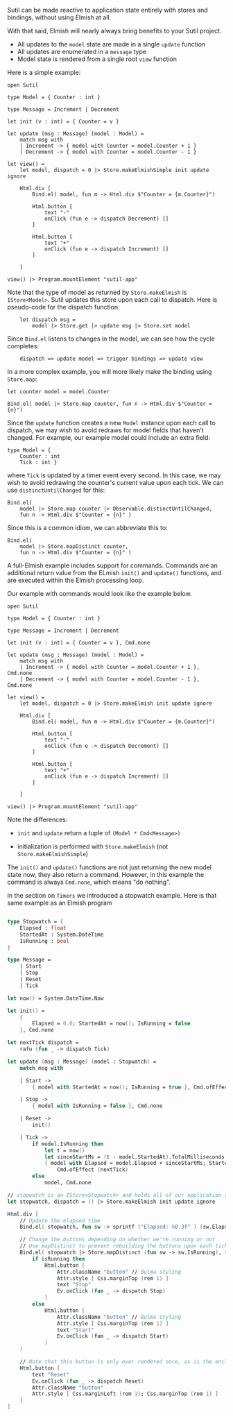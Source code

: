 Sutil can be made reactive to application state entirely with stores and bindings, without using Elmish at all.

With that said, Elmish will nearly always bring benefits to your Sutil project.

- All updates to the `model` state are made in a single `update` function
- All updates are enumerated in a `message` type
- Model state is rendered from a single root `view` function

Here is a simple example:

```
open Sutil

type Model = { Counter : int }

type Message = Increment | Decrement

let init (v : int) = { Counter = v }

let update (msg : Message) (model : Model) =
    match msg with
    | Increment -> { model with Counter = model.Counter + 1 }
    | Decrement -> { model with Counter = model.Counter - 1 }

let view() =
    let model, dispatch = 0 |> Store.makeElmishSimple init update ignore

    Html.div [
        Bind.el( model, fun m -> Html.div $"Counter = {m.Counter}")

        Html.button [
            text "-"
            onClick (fun e -> dispatch Decrement) []
        ]

        Html.button [
            text "+"
            onClick (fun e -> dispatch Increment) []
        ]

    ]

view() |> Program.mountElement "sutil-app"
```

Note that the type of model as returned by `Store.makeElmish` is `IStore<Model>`. Sutil updates this store upon each call to dispatch. Here is pseudo-code for the dispatch function:

```
    let dispatch msg =
        model |> Store.get |> update msg |> Store.set model
```

Since `Bind.el` listens to changes in the model, we can see how the cycle completes:

```
    dispatch => update model => trigger bindings => update view
```

In a more complex example, you will more likely make the binding using `Store.map`:

```
let counter model = model.Counter

Bind.el( model |> Store.map counter, fun n -> Html.div $"Counter = {n}")
```

Since the `update` function creates a new `Model` instance upon each call to dispatch, we may wish to avoid redraws for model fields that haven't changed. For example, our example model could include an extra field:

```
type Model = {
    Counter : int
    Tick : int }
```

where `Tick` is updated by a timer event every second. In this case, we may wish to avoid redrawing the counter's current value upon each tick. We can use `distinctUntilChanged` for this:

```
Bind.el(
    model |> Store.map counter |> Observable.distinctUntilChanged,
    fun n -> Html.div $"Counter = {n}" )
```

Since this is a common idiom, we can abbreviate this to:

```
Bind.el(
    model |> Store.mapDistinct counter,
    fun n -> Html.div $"Counter = {n}" )
```

A full-Elmish example includes support for commands. Commands are an additional return value from the ELmish `init()` and `update()` functions, and are executed within the Elmish processing loop.

Our example with commands would look like the example below.

```
open Sutil

type Model = { Counter : int }

type Message = Increment | Decrement

let init (v : int) = { Counter = v }, Cmd.none

let update (msg : Message) (model : Model) =
    match msg with
    | Increment -> { model with Counter = model.Counter + 1 }, Cmd.none
    | Decrement -> { model with Counter = model.Counter - 1 }, Cmd.none

let view() =
    let model, dispatch = 0 |> Store.makeElmish init update ignore

    Html.div [
        Bind.el( model, fun m -> Html.div $"Counter = {m.Counter}")

        Html.button [
            text "-"
            onClick (fun e -> dispatch Decrement) []
        ]

        Html.button [
            text "+"
            onClick (fun e -> dispatch Increment) []
        ]

    ]

view() |> Program.mountElement "sutil-app"
```

Note the differences:

- `init` and `update` return a tuple of `(Model * Cmd<Message>)`

- initialization is performed with `Store.makeElmish` (not `Store.makeElmishSimple`)

The `init()` and `update()` functions are not just returning the new model state now, they also return a command.
However, in this example the command is always `Cmd.none`, which means "do nothing".

In the section on `Timers` we introduced a stopwatch example. Here is that same example as an Elmish program

```fs

type Stopwatch = {
    Elapsed : float
    StartedAt : System.DateTime
    IsRunning : bool
}

type Message =
    | Start
    | Stop
    | Reset
    | Tick

let now() = System.DateTime.Now

let init() =
    {
        Elapsed = 0.0; StartedAt = now(); IsRunning = false
    }, Cmd.none

let nextTick dispatch =
    rafu (fun _ -> dispatch Tick)

let update (msg : Message) (model : Stopwatch) =
    match msg with

    | Start ->
        { model with StartedAt = now(); IsRunning = true }, Cmd.ofEffect (nextTick)

    | Stop ->
        { model with IsRunning = false }, Cmd.none

    | Reset ->
        init()

    | Tick ->
        if model.IsRunning then
            let t = now()
            let sinceStartMs = (t - model.StartedAt).TotalMilliseconds
            { model with Elapsed = model.Elapsed + sinceStartMs; StartedAt = t },
                Cmd.ofEffect (nextTick)
        else
            model, Cmd.none

// stopwatch is an IStore<Stopwatch> and holds all of our application state
let stopwatch, dispatch = () |> Store.makeElmish init update ignore

Html.div [
    // Update the elapsed time
    Bind.el( stopwatch, fun sw -> sprintf ("Elapsed: %0.3f" ) (sw.Elapsed/1000.0) |> Html.div)

    // Change the buttons depending on whether we're running or not
    // Use mapDistinct to prevent rebuilding the buttons upon each tick (which updates Elapsed)
    Bind.el( stopwatch |> Store.mapDistinct (fun sw -> sw.IsRunning), fun isRunning ->
        if isRunning then
            Html.button [
                Attr.className "button" // Bulma styling
                Attr.style [ Css.marginTop (rem 1) ]
                text "Stop"
                Ev.onClick (fun _ -> dispatch Stop)
            ]
        else
            Html.button [
                Attr.className "button" // Bulma styling
                Attr.style [ Css.marginTop (rem 1) ]
                text "Start"
                Ev.onClick (fun _ -> dispatch Start)
            ]
    )

    // Note that this button is only ever rendered once, as is the enclosing div
    Html.button [
        text "Reset"
        Ev.onClick (fun _ -> dispatch Reset)
        Attr.className "button"
        Attr.style [ Css.marginLeft (rem 1); Css.marginTop (rem 1) ]
    ]
]
```
